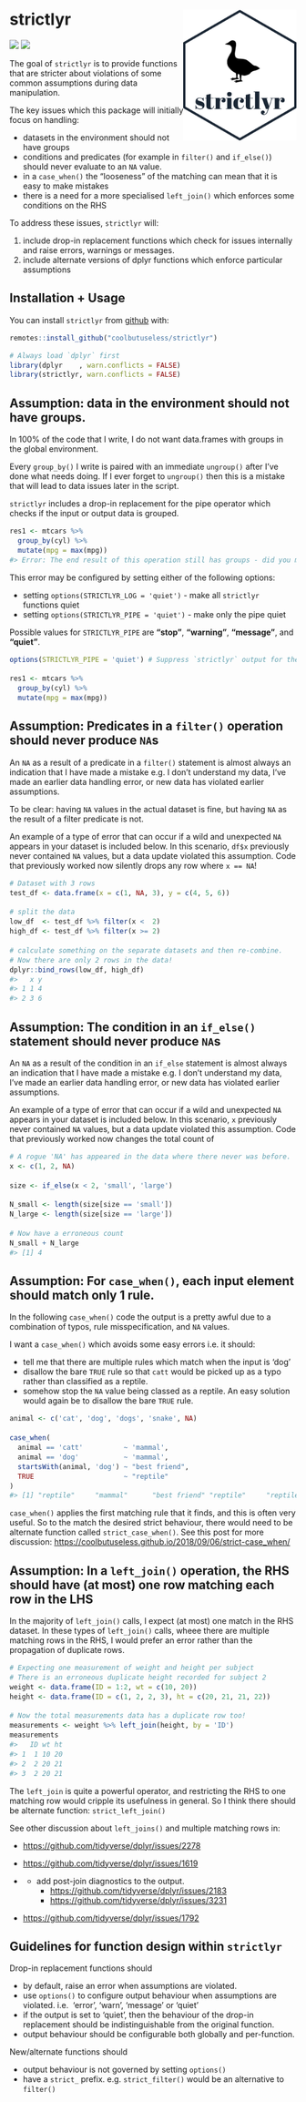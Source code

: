 
<!-- README.md is generated from README.Rmd. Please edit that file -->

# strictlyr <img src="man/figures/logo.png" align="right" height=230/>

<!-- badges: start -->

![](https://img.shields.io/badge/cool-useless-green.svg)
![](http://img.shields.io/badge/very-experimental-orange.svg)
<!-- badges: end -->

The goal of `strictlyr` is to provide functions that are stricter about
violations of some common assumptions during data manipulation.

The key issues which this package will initially focus on handling:

  - datasets in the environment should not have groups
  - conditions and predicates (for example in `filter()` and
    `if_else()`) should never evaluate to an `NA` value.
  - in a `case_when()` the “looseness” of the matching can mean that it
    is easy to make mistakes
  - there is a need for a more specialised `left_join()` which enforces
    some conditions on the RHS

To address these issues, `strictlyr` will:

1.  include drop-in replacement functions which check for issues
    internally and raise errors, warnings or messages.
2.  include alternate versions of dplyr functions which enforce
    particular assumptions

## Installation + Usage

You can install `strictlyr` from
[github](https://github.com/coolbutuseless/strictlyr) with:

``` r
remotes::install_github("coolbutuseless/strictlyr")
```

``` r
# Always load `dplyr` first
library(dplyr    , warn.conflicts = FALSE)
library(strictlyr, warn.conflicts = FALSE)
```

## Assumption: data in the environment should not have groups.

In 100% of the code that I write, I do not want data.frames with groups
in the global environment.

Every `group_by()` I write is paired with an immediate `ungroup()` after
I’ve done what needs doing. If I ever forget to `ungroup()` then this is
a mistake that will lead to data issues later in the script.

`strictlyr` includes a drop-in replacement for the pipe operator which
checks if the input or output data is grouped.

``` r
res1 <- mtcars %>%
  group_by(cyl) %>%
  mutate(mpg = max(mpg))
#> Error: The end result of this operation still has groups - did you mean to call `ungroup()` as well?
```

This error may be configured by setting either of the following options:

  - setting `options(STRICTLYR_LOG = 'quiet')` - make all `strictlyr`
    functions quiet
  - setting `options(STRICTLYR_PIPE = 'quiet')` - make only the pipe
    quiet

Possible values for `STRICTLYR_PIPE` are **“stop”**, **“warning”**,
**“message”**, and
**“quiet”**.

``` r
options(STRICTLYR_PIPE = 'quiet') # Suppress `strictlyr` output for the pipe

res1 <- mtcars %>%
  group_by(cyl) %>%
  mutate(mpg = max(mpg))
```

## Assumption: Predicates in a `filter()` operation should never produce `NA`s

An `NA` as a result of a predicate in a `filter()` statement is almost
always an indication that I have made a mistake e.g. I don’t understand
my data, I’ve made an earlier data handling error, or new data has
violated earlier assumptions.

To be clear: having `NA` values in the actual dataset is fine, but
having `NA` as the result of a filter predicate is not.

An example of a type of error that can occur if a wild and unexpected
`NA` appears in your dataset is included below. In this scenario, `df$x`
previously never contained `NA` values, but a data update violated this
assumption. Code that previously worked now silently drops any row where
`x == NA`\!

``` r
# Dataset with 3 rows
test_df <- data.frame(x = c(1, NA, 3), y = c(4, 5, 6))

# split the data
low_df  <- test_df %>% filter(x <  2)
high_df <- test_df %>% filter(x >= 2)

# calculate something on the separate datasets and then re-combine.
# Now there are only 2 rows in the data!
dplyr::bind_rows(low_df, high_df)
#>   x y
#> 1 1 4
#> 2 3 6
```

## Assumption: The condition in an `if_else()` statement should never produce `NA`s

An `NA` as a result of the condition in an `if_else` statement is almost
always an indication that I have made a mistake e.g. I don’t understand
my data, I’ve made an earlier data handling error, or new data has
violated earlier assumptions.

An example of a type of error that can occur if a wild and unexpected
`NA` appears in your dataset is included below. In this scenario, `x`
previously never contained `NA` values, but a data update violated this
assumption. Code that previously worked now changes the total count of

``` r
# A rogue 'NA' has appeared in the data where there never was before.
x <- c(1, 2, NA)

size <- if_else(x < 2, 'small', 'large')

N_small <- length(size[size == 'small'])
N_large <- length(size[size == 'large'])

# Now have a erroneous count
N_small + N_large
#> [1] 4
```

## Assumption: For `case_when()`, each input element should match only 1 rule.

In the following `case_when()` code the output is a pretty awful due to
a combination of typos, rule misspecification, and `NA` values.

I want a `case_when()` which avoids some easy errors i.e. it should:

  - tell me that there are multiple rules which match when the input is
    ‘dog’
  - disallow the bare `TRUE` rule so that `catt` would be picked up as a
    typo rather than classified as a reptile.
  - somehow stop the `NA` value being classed as a reptile. An easy
    solution would again be to disallow the bare `TRUE` rule.

<!-- end list -->

``` r
animal <- c('cat', 'dog', 'dogs', 'snake', NA)

case_when(
  animal == 'catt'          ~ 'mammal',
  animal == 'dog'           ~ 'mammal', 
  startsWith(animal, 'dog') ~ "best friend",
  TRUE                      ~ "reptile"
)
#> [1] "reptile"     "mammal"      "best friend" "reptile"     "reptile"
```

`case_when()` applies the first matching rule that it finds, and this is
often very useful. So to the match the desired strict behaviour, there
would need to be alternate function called `strict_case_when()`. See
this post for more discussion:
<https://coolbutuseless.github.io/2018/09/06/strict-case_when/>

## Assumption: In a `left_join()` operation, the RHS should have (at most) one row matching each row in the LHS

In the majority of `left_join()` calls, I expect (at most) one match in
the RHS dataset. In these types of `left_join()` calls, wheee there are
multiple matching rows in the RHS, I would prefer an error rather than
the propagation of duplicate rows.

``` r
# Expecting one measurement of weight and height per subject
# There is an erroneous duplicate height recorded for subject 2
weight <- data.frame(ID = 1:2, wt = c(10, 20))
height <- data.frame(ID = c(1, 2, 2, 3), ht = c(20, 21, 21, 22))

# Now the total measurements data has a duplicate row too!
measurements <- weight %>% left_join(height, by = 'ID')
measurements
#>   ID wt ht
#> 1  1 10 20
#> 2  2 20 21
#> 3  2 20 21
```

The `left_join` is quite a powerful operator, and restricting the RHS to
one matching row would cripple its usefulness in general. So I think
there should be alternate function: `strict_left_join()`

See other discussion about `left_joins()` and multiple matching rows in:

  - <https://github.com/tidyverse/dplyr/issues/2278>

  - <https://github.com/tidyverse/dplyr/issues/1619>

  -   - add post-join diagnostics to the output.
          - <https://github.com/tidyverse/dplyr/issues/2183>  
          - <https://github.com/tidyverse/dplyr/issues/3231>

  - <https://github.com/tidyverse/dplyr/issues/1792>

## Guidelines for function design within `strictlyr`

Drop-in replacement functions should

  - by default, raise an error when assumptions are violated.
  - use `options()` to configure output behaviour when assumptions are
    violated. i.e.  ‘error’, ‘warn’, ‘message’ or ‘quiet’
  - if the output is set to ‘quiet’, then the behaviour of the drop-in
    replacement should be indistinguishable from the original function.
  - output behaviour should be configurable both globally and
    per-function.

New/alternate functions should

  - output behaviour is not governed by setting `options()`
  - have a `strict_` prefix. e.g. `strict_filter()` would be an
    alternative to `filter()`
